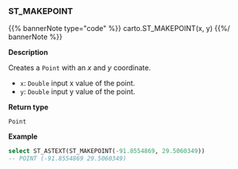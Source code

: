 ### ST_MAKEPOINT

{{% bannerNote type="code" %}}
carto.ST_MAKEPOINT(x, y)
{{%/ bannerNote %}}

**Description**

Creates a `Point` with an _x_ and _y_ coordinate.

* `x`: `Double` input x value of the point.
* `y`: `Double` input y value of the point.

**Return type**

`Point`

**Example**

```sql
select ST_ASTEXT(ST_MAKEPOINT(-91.8554869, 29.5060349))
-- POINT (-91.8554869 29.5060349)
```
